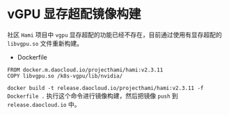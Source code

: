 # vGPU 显存超配镜像构建

社区 `Hami` 项目中 `vgpu` 显存超配的功能已经不存在，目前通过使用有显存超配的 `libvgpu.so` 文件重新构建。

- Dockerfile

```
FROM docker.m.daocloud.io/projecthami/hami:v2.3.11
COPY libvgpu.so /k8s-vgpu/lib/nvidia/
```

`docker build -t release.daocloud.io/projecthami/hami:v2.3.11 -f Dockerfile .` 执行这个命令进行镜像构建，然后把镜像 `push` 到 `release.daocloud.io` 中。
